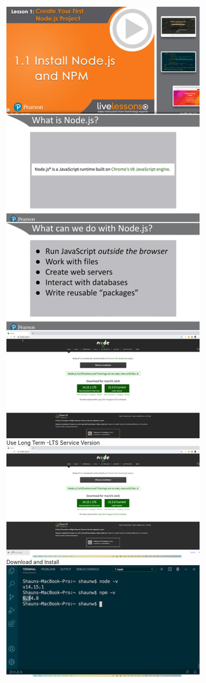 ![alt text](image.png)
![alt text](image-1.png)
![alt text](image-2.png)
![alt text](image-3.png)
Use Long Term -LTS Service Version 
![alt text](image-4.png) Download and Install
![alt text](image-5.png)